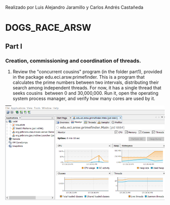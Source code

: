 Realizado por Luis Alejandro Jaramillo y  Carlos Andrés Castañeda

# DOGS_RACE_ARSW

## Part I
### Creation, commissioning and coordination of threads.

1. Review the "concurrent cousins" program (in the folder part1), provided 
in the package edu.eci.arsw.primefinder. This is a program that calculates 
the prime numbers between two intervals, distributing their search among 
independent threads. For now, it has a single thread that seeks cousins ​​
between 0 and 30,000,000. Run it, open the operating system process manager, 
and verify how many cores are used by it.

![](/img/parte1_1.png)